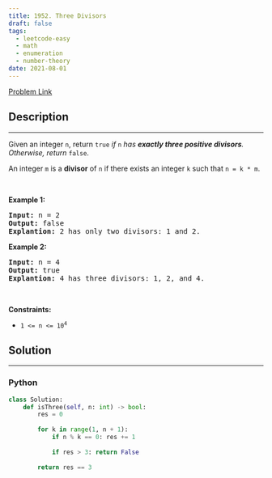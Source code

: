 ```yaml
---
title: 1952. Three Divisors
draft: false
tags: 
  - leetcode-easy
  - math
  - enumeration
  - number-theory
date: 2021-08-01
---
```


[Problem Link](https://leetcode.com/problems/three-divisors/)

## Description

---
<p>Given an integer <code>n</code>, return <code>true</code><em> if </em><code>n</code><em> has <strong>exactly three positive divisors</strong>. Otherwise, return </em><code>false</code>.</p>

<p>An integer <code>m</code> is a <strong>divisor</strong> of <code>n</code> if there exists an integer <code>k</code> such that <code>n = k * m</code>.</p>

<p>&nbsp;</p>
<p><strong class="example">Example 1:</strong></p>

<pre>
<strong>Input:</strong> n = 2
<strong>Output:</strong> false
<strong>Explantion:</strong> 2 has only two divisors: 1 and 2.
</pre>

<p><strong class="example">Example 2:</strong></p>

<pre>
<strong>Input:</strong> n = 4
<strong>Output:</strong> true
<strong>Explantion:</strong> 4 has three divisors: 1, 2, and 4.
</pre>

<p>&nbsp;</p>
<p><strong>Constraints:</strong></p>

<ul>
	<li><code>1 &lt;= n &lt;= 10<sup>4</sup></code></li>
</ul>


## Solution

---
### Python
``` py title='three-divisors'
class Solution:
    def isThree(self, n: int) -> bool:
        res = 0
        
        for k in range(1, n + 1):
            if n % k == 0: res += 1
            
            if res > 3: return False
        
        return res == 3
```

